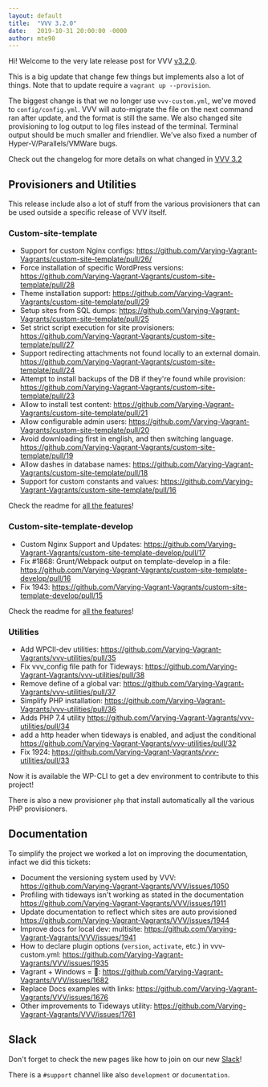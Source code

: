 ```yaml
---
layout: default
title:  "VVV 3.2.0"
date:   2019-10-31 20:00:00 -0000
author: mte90
---
```


Hi! Welcome to the very late release post for VVV [v3.2.0](https://github.com/Varying-Vagrant-Vagrants/VVV/releases/tag/3.2.0).

This is a big update that change few things but implements also a lot of things. Note that to update require a `vagrant up --provision`.

The biggest change is that we no longer use `vvv-custom.yml`, we've moved to `config/config.yml`. VVV will auto-migrate the file on the next command ran after update, and the format is still the same. We also changed site provisioning to log output to log files instead of the terminal. Terminal output should be much smaller and friendlier. We've also fixed a number of Hyper-V/Parallels/VMWare bugs.

Check out the changelog for more details on what changed in [VVV 3.2](https://github.com/Varying-Vagrant-Vagrants/VVV/blob/master/CHANGELOG.md)

## Provisioners and Utilities

This release include also a lot of stuff from the various provisioners that can be used outside a specific release of VVV itself.

### Custom-site-template

* Support for custom Nginx configs: https://github.com/Varying-Vagrant-Vagrants/custom-site-template/pull/26/
* Force installation of specific WordPress versions: https://github.com/Varying-Vagrant-Vagrants/custom-site-template/pull/28
* Theme installation support: https://github.com/Varying-Vagrant-Vagrants/custom-site-template/pull/29
* Setup sites from SQL dumps: https://github.com/Varying-Vagrant-Vagrants/custom-site-template/pull/25
* Set strict script execution for site provisioners: https://github.com/Varying-Vagrant-Vagrants/custom-site-template/pull/27
* Support redirecting attachments not found locally to an external domain. https://github.com/Varying-Vagrant-Vagrants/custom-site-template/pull/24
* Attempt to install backups of the DB if they're found while provision: https://github.com/Varying-Vagrant-Vagrants/custom-site-template/pull/23
* Allow to install test content: https://github.com/Varying-Vagrant-Vagrants/custom-site-template/pull/21
* Allow configurable admin users: https://github.com/Varying-Vagrant-Vagrants/custom-site-template/pull/20
* Avoid downloading first in english, and then switching language. https://github.com/Varying-Vagrant-Vagrants/custom-site-template/pull/19
* Allow dashes in database names: https://github.com/Varying-Vagrant-Vagrants/custom-site-template/pull/18
* Support for custom constants and values: https://github.com/Varying-Vagrant-Vagrants/custom-site-template/pull/16

Check the readme for [all the features](https://github.com/Varying-Vagrant-Vagrants/custom-site-template/)!

### Custom-site-template-develop

* Custom Nginx Support and Updates: https://github.com/Varying-Vagrant-Vagrants/custom-site-template-develop/pull/17
* Fix #1868: Grunt/Webpack output on template-develop in a file: https://github.com/Varying-Vagrant-Vagrants/custom-site-template-develop/pull/16
* Fix 1943: https://github.com/Varying-Vagrant-Vagrants/custom-site-template-develop/pull/15

Check the readme for [all the features](https://github.com/Varying-Vagrant-Vagrants/custom-site-template-develop/)!

### Utilities

* Add WPClI-dev utilities: https://github.com/Varying-Vagrant-Vagrants/vvv-utilities/pull/35
* Fix vvv_config file path for Tideways: https://github.com/Varying-Vagrant-Vagrants/vvv-utilities/pull/38
* Remove define of a global var: https://github.com/Varying-Vagrant-Vagrants/vvv-utilities/pull/37
* Simplify PHP installation: https://github.com/Varying-Vagrant-Vagrants/vvv-utilities/pull/36
* Adds PHP 7.4 utility https://github.com/Varying-Vagrant-Vagrants/vvv-utilities/pull/34
* add a http header when tideways is enabled, and adjust the conditional https://github.com/Varying-Vagrant-Vagrants/vvv-utilities/pull/32
* Fix 1924: https://github.com/Varying-Vagrant-Vagrants/vvv-utilities/pull/33

Now it is available the WP-CLI to get a dev environment to contribute to this project!

There is also a new provisioner `php` that install automatically all the various PHP provisioners.

## Documentation

To simplify the project we worked a lot on improving the documentation, infact we did this tickets:

* Document the versioning system used by VVV: https://github.com/Varying-Vagrant-Vagrants/VVV/issues/1050
* Profiling with tideways isn't working as stated in the documentation https://github.com/Varying-Vagrant-Vagrants/VVV/issues/1911
* Update documentation to reflect which sites are auto provisioned https://github.com/Varying-Vagrant-Vagrants/VVV/issues/1944
* Improve docs for local dev: multisite: https://github.com/Varying-Vagrant-Vagrants/VVV/issues/1941
* How to declare plugin options (`version`, `activate`, etc.) in vvv-custom.yml: https://github.com/Varying-Vagrant-Vagrants/VVV/issues/1935
* Vagrant + Windows = 💩: https://github.com/Varying-Vagrant-Vagrants/VVV/issues/1682
* Replace Docs examples with links: https://github.com/Varying-Vagrant-Vagrants/VVV/issues/1676
* Other improvements to Tideways utility: https://github.com/Varying-Vagrant-Vagrants/VVV/issues/1761

## Slack

Don't forget to check the new pages like how to join on our new [Slack](https://varyingvagrantvagrants.org/docs/en-US/slack/)!  

There is a `#support` channel like also `development` or `documentation`.
